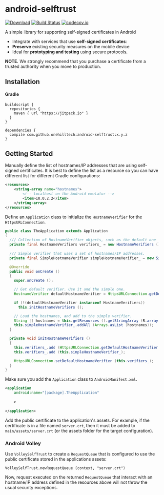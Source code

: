 android-selftrust
=================

[![Download](https://jitpack.io/v/onehilltech/android-selftrust.svg)](https://jitpack.io/#onehilltech/android-selftrust)
[![Build Status](https://travis-ci.org/onehilltech/android-selftrust.svg)](https://travis-ci.org/onehilltech/android-selftrust)
[![codecov.io](http://codecov.io/github/onehilltech/android-selftrust/coverage.svg?branch=master)](http://codecov.io/github/onehilltech/android-selftrust?branch=master)

A simple library for supporting self-signed certificates in Android

* Integrate with services that use **self-signed certificates**: 
* **Preserve** existing security measures on the mobile device
* Ideal for **prototyping and testing** using secure protocols.

**NOTE.** We strongly recommend that you purchase a certificate from a trusted authority 
when you move to production.

## Installation

#### Gradle

```
buildscript {
  repositories {
    maven { url "https://jitpack.io" }
  }
}

dependencies {
  compile com.github.onehilltech:android-selftrust:x.y.z
}
```

## Getting Started

Manually define the list of hostnames/IP addresses that are using self-signed 
certificates. It is best to define the list as a resource so you can have
different list for different Gradle configurations:

```xml
<resources>
    <string-array name="hostnames">
        <!-- localhost on the Android emulator -->
        <item>10.0.2.2</item>
    </string-array>
</resources>
```

Define an `Application` class to initialize the `HostnameVerifier` for
the `HttpsURLConnection`.

```java
public class TheApplication extends Application 
{
  /// Collection of HostnameVerifier objects, such as the default one 
  private final HostnameVerifiers verifiers_ = new HostnameVerifiers ();
  
  /// Simple verifier that uses a set of hostnames/IP addresses.
  private final SimpleHostnameVerifier simpleHostnameVerifier_ = new SimpleHostnameVerifier ();

  @Override
  public void onCreate ()
  {
    super.onCreate ();

    // Get default verifier. Use it and the simple one.
    HostnameVerifier defaultHostnameVerifier = HttpsURLConnection.getDefaultHostnameVerifier ();

    if (!(defaultHostnameVerifier instanceof HostnameVerifiers))
      this.initHostnameVerifiers ();

    // Load the hostnames, and add to the simple verifier.
    String [] hostnames = this.getResources ().getStringArray (R.array.hostnames);
    this.simpleHostnameVerifier_.addAll (Arrays.asList (hostnames));
  }

  private void initHostnameVerifiers ()
  {
    this.verifiers_.add (HttpsURLConnection.getDefaultHostnameVerifier ());
    this.verifiers_.add (this.simpleHostnameVerifier_);

    HttpsURLConnection.setDefaultHostnameVerifier (this.verifiers_);
  }
}
```

Make sure you add the `Application` class to `AndroidManifest.xml`.

```xml
<application
    android:name="[package].TheApplication"
    
    >
    
</application>
```

Add the public certificate to the application's assets. For example, if
the certificate is in a file named `server.crt`, then it must be added
to `main/assets/server.crt` (or the assets folder for the target configuration).

### Android Volley

Use `VolleySelfTrust` to create a `RequestQueue` that is configured to use the
public certificate stored in the applications assets:

```
VolleySelfTrust.newRequestQueue (context, "server.crt")
```

Now, request executed on the returned `RequestQueue` that interact with an 
hostname/IP address defined in the resources above will not throw the usual 
security exceptions.
